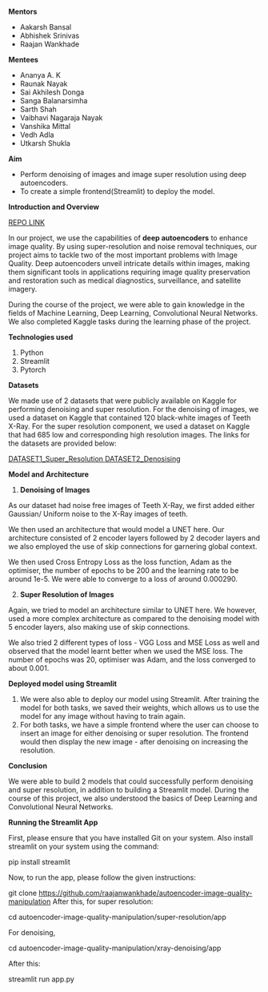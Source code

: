 **Mentors**

- Aakarsh Bansal
- Abhishek Srinivas
- Raajan Wankhade

**Mentees**

- Ananya A. K
- Raunak Nayak
- Sai Akhilesh Donga
- Sanga Balanarsimha
- Sarth Shah
- Vaibhavi Nagaraja Nayak
- Vanshika Mittal
- Vedh Adla
- Utkarsh Shukla

**Aim**

- Perform denoising of images and image super resolution using deep autoencoders.
- To create a simple frontend(Streamlit) to deploy the model.

**Introduction and Overview**

[REPO LINK](https://github.com/raajanwankhade/autoencoder-image-quality-manipulation)

In our project, we use the capabilities of **deep autoencoders** to enhance image quality. By using super-resolution and noise removal techniques, our project aims to tackle two of the most important problems with Image Quality. Deep autoencoders unveil intricate details within images, making them significant tools in applications requiring image quality preservation and restoration such as medical diagnostics, surveillance, and satellite imagery.

During the course of the project, we were able to gain knowledge in the fields of Machine Learning, Deep Learning, Convolutional Neural Networks. We also completed Kaggle tasks during the learning phase of the project.

**Technologies used**

1. Python
1. Streamlit
1. Pytorch

**Datasets**

We made use of 2 datasets that were publicly available on Kaggle for performing denoising and super resolution. For the denoising of images, we used a dataset on Kaggle that contained 120 black-white images of Teeth X-Ray. For the super resolution component, we used a dataset on Kaggle that had 685 low and corresponding high resolution images. The links for the datasets are provided below:

[DATASET1_Super_Resolution ](https://www.kaggle.com/datasets/adityachandrasekhar/image-super-resolution)
[DATASET2_Denosising](https://www.kaggle.com/datasets/parthplc/medical-image-dataset)

**Model and Architecture**

1. **Denoising of Images**

As our dataset had noise free images of Teeth X-Ray, we first added either Gaussian/ Uniform noise to the X-Ray images of teeth.

We then used an architecture that would model a UNET here. Our architecture consisted of 2 encoder layers followed by 2 decoder layers and we also employed the use of skip connections for garnering global context.

We then used Cross Entropy Loss as the loss function, Adam as the optimiser, the number of epochs to be 200 and the learning rate to be around 1e-5. We were able to converge to a loss of around 0.000290.

2. **Super Resolution of Images**

Again, we tried to model an architecture similar to UNET here. We however, used a more complex architecture as compared to the denoising model with 5 encoder layers, also making use of skip connections.

We also tried 2 different types of loss - VGG Loss and MSE Loss as well and observed that the model learnt better when we used the MSE loss. The number of epochs was 20, optimiser was Adam, and the loss converged to about 0.001.

**Deployed model using Streamlit**

1. We were also able to deploy our model using Streamlit. After training the model for both tasks, we saved their weights, which allows us to use the model for any image without having to train again.
1. For both tasks, we have a simple frontend where the user can choose to insert an image for either denoising or super resolution. The frontend would then display the new image - after denoising on increasing the resolution.

**Conclusion**

We were able to build 2 models that could successfully perform denoising and super resolution, in addition to building a Streamlit model. During the course of this project, we also understood the basics of Deep Learning and Convolutional Neural Networks.

**Running the Streamlit App**

First, please ensure that you have installed Git on your system. Also install streamlit on your system using the command:

pip install streamlit

Now, to run the app, please follow the given instructions:

git clone https://github.com/raajanwankhade/autoencoder-image-quality-manipulation After this, for super resolution:

cd autoencoder-image-quality-manipulation/super-resolution/app

For denoising,

cd autoencoder-image-quality-manipulation/xray-denoising/app

After this:

streamlit run app.py



